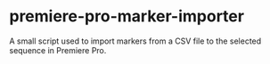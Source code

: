 # premiere-pro-marker-importer
A small script used to import markers from a CSV file to the selected sequence in Premiere Pro.

